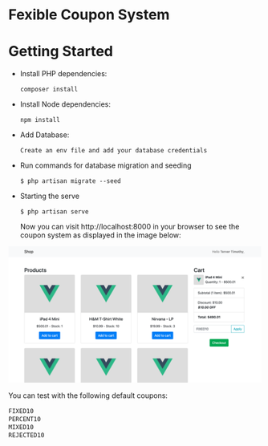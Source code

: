 # Fexible Coupon System


# Getting Started

- Install PHP dependencies:

      composer install
      
      
- Install Node dependencies:

      npm install
      

- Add Database:

 
      Create an env file and add your database credentials
 
- Run commands for database migration and seeding
       
      $ php artisan migrate --seed

- Starting the serve
       
      $ php artisan serve
      
     
  Now you can visit http://localhost:8000 in your browser to see the coupon system as displayed in the image below:  
   
   
![Coupon system](public/images/coupon.png)        
    
   You can test with the following default coupons:
    
    FIXED10
    PERCENT10
    MIXED10
    REJECTED10


